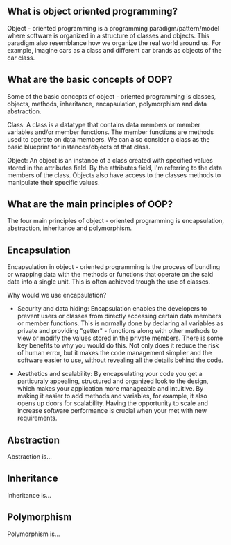 ## What is object oriented programming?

Object - oriented programming is a programming paradigm/pattern/model where software is organized in a structure of classes and objects.
This paradigm also resemblance how we organize the real world around us. For example, imagine cars as a class and different car brands as objects of the car class.  

## What are the basic concepts of OOP?

Some of the basic concepts of object - oriented programming is classes, objects, methods, inheritance, encapsulation, polymorphism and data abstraction.

Class: A class is a datatype that contains data members or member variables and/or member functions. The member functions are methods used to operate on data members. We can also consider a class as the basic blueprint for instances/objects of that class.

Object: An object is an instance of a class created with specified values stored in the attributes field. By the attributes field, I'm referring to the data members of the class. Objects also have access to the classes methods to manipulate their specific values.      


## What are the main principles of OOP?

The four main principles of object - oriented programming is encapsulation, abstraction, inheritance and polymorphism. 

## Encapsulation

Encapsulation in object - oriented programming is the process of bundling or wrapping data with the methods or functions that operate on the said data into a single unit. This is often achieved trough the use of classes.  

Why would we use encapsulation?

- Security and data hiding: Encapsulation enables the developers to prevent users or classes from directly accessing certain data members or member functions. This is normally done by declaring all variables as private and providing "getter" - functions along with other methods to view or modify the values stored in the private members. There is some key benefits to why you would do this. Not only does it reduce the risk of human error, but it makes the code management simplier and the software easier to use, without revealing all the details behind the code.

- Aesthetics and scalability: By encapsulating your code you get a particuraly appealing, structured and organized look to the design, which makes your application more manageable and intuitive. By making it easier to add methods and variables, for example, it also opens up doors for scalability. Having the opportunity to scale and increase software performance is crucial when your met with new requirements. 

## Abstraction

Abstraction is...

## Inheritance

Inheritance is...

## Polymorphism

Polymorphism is...
